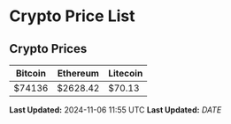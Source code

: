 # Crypto Price List

## Crypto Prices
| Bitcoin | Ethereum | Litecoin |
| ------- | -------- | -------- |
| $74136 | $2628.42 | $70.13 |
**Last Updated:** 2024-11-06 11:55 UTC
**Last Updated:** $DATE$
